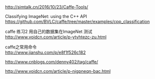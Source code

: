 
http://simtalk.cn/2016/10/23/Caffe-Tools/  

Classifying ImageNet: using the C++ API  
https://github.com/BVLC/caffe/tree/master/examples/cpp_classification  

caffe 练习2 用自己的数据集在ImageNet 测试  
http://www.voidcn.com/article/p-ytvhtezc-zu.html  

caffe之常用命令  
http://www.jianshu.com/p/e8f1f526c182  

http://www.cnblogs.com/denny402/tag/caffe/  

http://www.voidcn.com/article/p-nigpneqn-bac.html  

